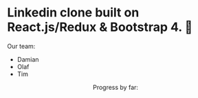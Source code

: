 # Linkedin clone built on React.js/Redux & Bootstrap 4. 🍒
Our team:
<ul>
<li>Damian</li>
<li>Olaf</li>
<li>Tim</li>
</ul>
<p align="center">
Progress by far:
</p>

